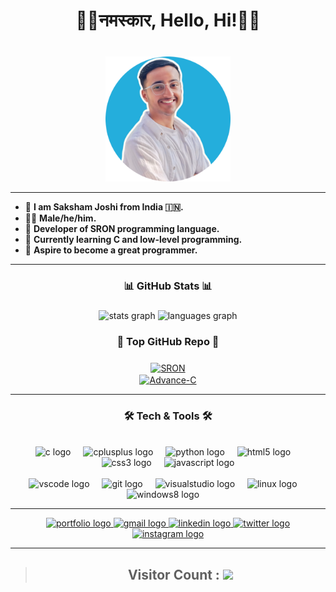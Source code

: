 <h1 align="center">🙏🏻नमस्कार, Hello, Hi!👋🏻</h1>

###

<br clear="both">

<div align="center">
  <img height="200" src="./images/profile_photo.png"  />
</div>

---

- 🔰 **I am Saksham Joshi from India 🇮🇳.**
- 👦🏻 **Male/he/him.**
- 🚩 **Developer of SRON programming language.**
- 🌱 **Currently learning C and low-level programming.**
- 🔰 **Aspire to become a great programmer.**
---


<h3 align="center">📊 GitHub Stats 📊</h3>

###
<div align="center">
  <img src="https://github-readme-stats.vercel.app/api?username=saksham-joshi&hide_title=false&hide_rank=false&show_icons=true&include_all_commits=true&count_private=true&disable_animations=false&theme=algolia&locale=en&hide_border=false" height="150" alt="stats graph"/>
  <img src="https://github-readme-stats.vercel.app/api/top-langs?username=saksham-joshi&locale=en&hide_title=false&layout=compact&card_width=320&langs_count=5&theme=algolia&hide_border=false" height="150" alt="languages graph"  />
</div>

<h3 align="center">🥇 Top GitHub Repo 🥇</h3>

###

<a href="https://github.com/saksham-joshi/SRON">
    <div align="center">
        <img align="center" src="https://github-readme-stats.vercel.app/api/pin/?username=saksham-joshi&repo=SRON&theme=algolia" height="125" alt="SRON" />
    </div>
</a>

<a href="https://github.com/saksham-joshi/Advance-C">
    <div align="center">
        <img align="center" src="https://github-readme-stats.vercel.app/api/pin/?username=saksham-joshi&repo=Advance-C&theme=algolia" height="125" alt="Advance-C" />
    </div>
</a>

---

<h3 align="center">🛠 Tech & Tools 🛠</h3>

<br clear="both">

<div align="center">
  <img src="https://cdn.jsdelivr.net/gh/devicons/devicon/icons/c/c-original.svg" height="30" alt="c logo"  />
  <img width="12" />
  <img src="https://cdn.jsdelivr.net/gh/devicons/devicon/icons/cplusplus/cplusplus-original.svg" height="30" alt="cplusplus logo"  />
  <img width="12" />
  <img src="https://cdn.jsdelivr.net/gh/devicons/devicon/icons/python/python-original.svg" height="30" alt="python logo"  />
  <img width="12" />
  <img src="https://cdn.jsdelivr.net/gh/devicons/devicon/icons/html5/html5-original.svg" height="30" alt="html5 logo"  />
  <img width="12" />
  <img src="https://cdn.jsdelivr.net/gh/devicons/devicon/icons/css3/css3-original.svg" height="30" alt="css3 logo"  />
  <img width="12" />
  <img src="https://cdn.jsdelivr.net/gh/devicons/devicon/icons/javascript/javascript-original.svg" height="30" alt="javascript logo"  />
</div>

<br clear="both">

<div align="center">
  <img src="https://cdn.jsdelivr.net/gh/devicons/devicon/icons/vscode/vscode-original.svg" height="40" alt="vscode logo"  />
  <img width="12" />
  <img src="https://cdn.jsdelivr.net/gh/devicons/devicon/icons/git/git-original.svg" height="40" alt="git logo"  />
  <img width="12" />
  <img src="https://cdn.jsdelivr.net/gh/devicons/devicon/icons/visualstudio/visualstudio-plain.svg" height="40" alt="visualstudio logo"  />
  <img width="12" />
  <img src="https://cdn.jsdelivr.net/gh/devicons/devicon/icons/linux/linux-original.svg" height="40" alt="linux logo"  />
  <img width="12" />
  <img src="https://cdn.jsdelivr.net/gh/devicons/devicon/icons/windows8/windows8-original.svg" height="40" alt="windows8 logo"  />
  <img width="12" />
</div>

---


<div align="center">

  <!-- |=== PORTFOLIO URL ===| -->
  <a href="https://sakshamjoshi.vercel.app" target="_blank">
    <img src="https://img.shields.io/badge/my_portfolio-000?style=for-the-badge&logo=ko-fi&logoColor=white" height="35" alt="portfolio logo"  />
  </a>
  
  <!-- |=== EMAIL ===| -->
  <a href="mailto:social.sakshamjoshi@gmail.com" target="_blank">
    <img src="https://img.shields.io/static/v1?message=Gmail&logo=gmail&label=&color=D14836&logoColor=white&labelColor=&style=for-the-badge" height="35" alt="gmail logo"  />
  </a>

  <!-- |=== LINKEDIN PROFILE ===| -->
  <a href="https://www.linkedin.com/in/sakshamjoshi27/" target="_blank">
    <img src="https://img.shields.io/static/v1?message=LinkedIn&logo=linkedin&label=&color=0077B5&logoColor=white&labelColor=&style=for-the-badge" height="35" alt="linkedin logo"  />
  </a> 

  <!-- |=== X PROFILE ===| -->
  <a href="https://www.twitter.com/sakshamjoshi27/" target="_blank">
    <img src="https://img.shields.io/static/v1?message=Twitter&logo=twitter&label=&color=1DA1F2&logoColor=white&labelColor=&style=for-the-badge" height="35" alt="twitter logo"  />
  </a>
  
  <!-- |=== INSTAGRAM PROFILE ===| -->
   <a href="https://www.instagram.com/sakshamjoshi27/" target="_blank">
    <img src="https://img.shields.io/static/v1?message=Instagram&logo=instagram&label=&color=000FFF&logoColor=white&labelColor=&style=for-the-badge" height="35" alt="instagram logo"  />
  </a>

</div> 


---

> ### <h2 style="display:flex; justify-content:center; align-items:center" align="center">Visitor Count :&nbsp; <img src="https://profile-counter.glitch.me/saksham-joshi/count.svg?"/></h2>

